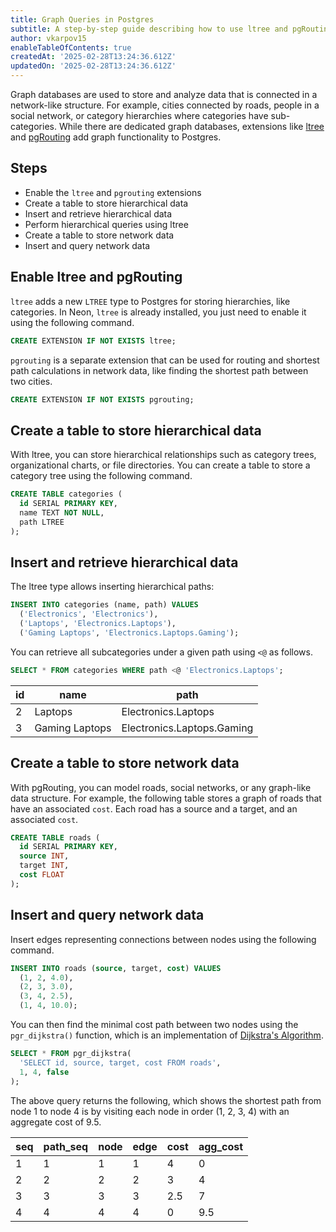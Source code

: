 ```yaml
---
title: Graph Queries in Postgres
subtitle: A step-by-step guide describing how to use ltree and pgRouting for analyzing graph data in Postgres
author: vkarpov15
enableTableOfContents: true
createdAt: '2025-02-28T13:24:36.612Z'
updatedOn: '2025-02-28T13:24:36.612Z'
---
```


Graph databases are used to store and analyze data that is connected in a network-like structure.
For example, cities connected by roads, people in a social network, or category hierarchies where categories have sub-categories.
While there are dedicated graph databases, extensions like [ltree](https://www.postgresql.org/docs/current/ltree.html) and [pgRouting](https://pgrouting.org/) add graph functionality to Postgres.

## Steps

* Enable the `ltree` and `pgrouting` extensions
* Create a table to store hierarchical data
* Insert and retrieve hierarchical data
* Perform hierarchical queries using ltree
* Create a table to store network data
* Insert and query network data

## Enable ltree and pgRouting

`ltree` adds a new `LTREE` type to Postgres for storing hierarchies, like categories.
In Neon, `ltree` is already installed, you just need to enable it using the following command.

```sql
CREATE EXTENSION IF NOT EXISTS ltree;
```

`pgrouting` is a separate extension that can be used for routing and shortest path calculations in network data, like finding the shortest path between two cities.

```sql
CREATE EXTENSION IF NOT EXISTS pgrouting;
```

## Create a table to store hierarchical data

With ltree, you can store hierarchical relationships such as category trees, organizational charts, or file directories.
You can create a table to store a category tree using the following command.

```sql
CREATE TABLE categories (
  id SERIAL PRIMARY KEY,
  name TEXT NOT NULL,
  path LTREE
);
```

## Insert and retrieve hierarchical data

The ltree type allows inserting hierarchical paths:

```sql
INSERT INTO categories (name, path) VALUES
  ('Electronics', 'Electronics'),
  ('Laptops', 'Electronics.Laptops'),
  ('Gaming Laptops', 'Electronics.Laptops.Gaming');
```

You can retrieve all subcategories under a given path using `<@` as follows.

```sql
SELECT * FROM categories WHERE path <@ 'Electronics.Laptops';
```

| id | name            | path                       |
|----|----------------|-----------------------------|
| 2  | Laptops        | Electronics.Laptops         |
| 3  | Gaming Laptops | Electronics.Laptops.Gaming  |

## Create a table to store network data

With pgRouting, you can model roads, social networks, or any graph-like data structure.
For example, the following table stores a graph of roads that have an associated `cost`.
Each road has a source and a target, and an associated `cost`.

```sql
CREATE TABLE roads (
  id SERIAL PRIMARY KEY,
  source INT,
  target INT,
  cost FLOAT
);
```

## Insert and query network data

Insert edges representing connections between nodes using the following command.

```sql
INSERT INTO roads (source, target, cost) VALUES
  (1, 2, 4.0),
  (2, 3, 3.0),
  (3, 4, 2.5),
  (1, 4, 10.0);
```

You can then find the minimal cost path between two nodes using the `pgr_dijkstra()` function, which is an implementation of [Dijkstra's Algorithm](https://en.wikipedia.org/wiki/Dijkstra%27s_algorithm).

```sql
SELECT * FROM pgr_dijkstra(
  'SELECT id, source, target, cost FROM roads',
  1, 4, false
);
```

The above query returns the following, which shows the shortest path from node 1 to node 4 is by visiting each node in order (1, 2, 3, 4) with an aggregate cost of 9.5.

| seq | path_seq | node | edge | cost | agg_cost |
|-----|---------|------|------|------|----------|
| 1   | 1       | 1    | 1    | 4    | 0        |
| 2   | 2       | 2    | 2    | 3    | 4        |
| 3   | 3       | 3    | 3    | 2.5  | 7        |
| 4   | 4       | 4    | 4    | 0    | 9.5      |
